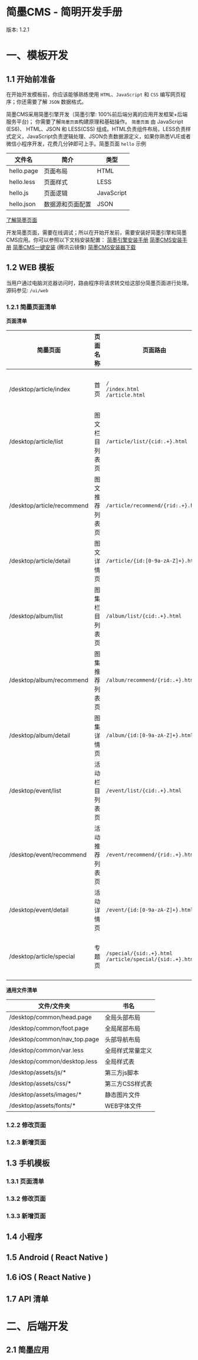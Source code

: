 简墨CMS - 简明开发手册
==============================
版本: 1.2.1

# 一、模板开发

## 1.1 开始前准备

在开始开发模板前，你应该能够熟练使用 `HTML`、`JavaScript` 和 `CSS` 编写网页程序；你还需要了解 `JSON` 数据格式。

简墨CMS采用简墨引擎开发（简墨引擎: 100%前后端分离的应用开发框架+后端服务平台)； 你需要了解`简墨页面`构建原理和基础操作。 `简墨页面` 由 JavaScript (ES6)、 HTML、JSON 和 LESS(CSS) 组成。HTML负责组件布局，LESS负责样式定义，JavaScript负责逻辑处理、JSON负责数据源定义，如果你熟悉VUE或者微信小程序开发，花费几分钟即可上手。简墨页面 `hello` 示例

|文件名| 简介 | 类型 |
| --- | --- | --- |
| hello.page | 页面布局  | HTML |
| hello.less | 页面样式 | LESS  |
| hello.js   | 页面逻辑 | JavaScript  |
| hello.json | 数据源和页面配置 | JSON  |

[了解简墨页面](http://book.tuanduimao.com/357326)

开发简墨页面，需要在线调试；所以在开始开发前，需要安装好简墨引擎和简墨CMS应用。你可以参照以下文档安装配置：
[简墨引擎安装手册]() 
[简墨CMS安装手册]() 
[简墨CMS一键安装]() (腾讯云镜像)
[简墨CMS安装器下载]()

## 1.2 WEB 模板

当用户通过电脑浏览器访问时，路由程序将请求转交给这部分简墨页面进行处理。源码参见: `/ui/web` 

### 1.2.1 简墨页面清单

**页面清单**

| 简墨页面 | 页面名称 | 页面路由 | 路由参数 | 兼容页面 | 页面简介 |
| --- | --- |  --- | --- | --- | --- |
| /desktop/article/index | 首页 | `/` <br/> `/index.html` <br/> `/article.html`  | |手机浏览器: `/mobile/article/index` <br/> 微信浏览器: `/mobile/article/index` <br/> 微信小程序: `/article` | 网站首页 |
| /desktop/article/list | 图文栏目列表页  | `/article/list/{cid:.+}.html`  | 栏目ID| 手机浏览器: `/mobile/article/list` <br/> 微信浏览器: `/mobile/article/list` <br/> 微信小程序: `/article/list` | 栏目列表页 |
| /desktop/article/recommend | 图文推荐列表页  | `/article/recommend/{rid:.+}.html` | 推荐别名  |手机浏览器: `/mobile/article/recommend` <br/> 微信浏览器: `/mobile/article/recommend` <br/> 微信小程序: `/article/recommend` | 图文推荐列表页 |
| /desktop/article/detail | 图文详情页 | `/article/{id:[0-9a-zA-Z]+}.html`  | 文章ID  |手机浏览器: `/mobile/article/detail` <br/> 微信浏览器: `/mobile/article/detail` <br/> 微信小程序: `/article/detail` | 图文详情页 |
| /desktop/album/list | 图集栏目列表页  | `/album/list/{cid:.+}.html`  | 栏目ID| 手机浏览器: `/mobile/album/list` <br/> 微信浏览器: `/mobile/album/list` <br/> 微信小程序: `/album/list` |  图集栏目列表页 |
| /desktop/album/recommend | 图集推荐列表页  | `/album/recommend/{rid:.+}.html` | 推荐别名  |手机浏览器: `/mobile/album/recommend` <br/> 微信浏览器: `/mobile/album/recommend` <br/> 微信小程序: `/album/recommend` | 图集推荐列表页 |
| /desktop/album/detail | 图集详情页 | `/album/{id:[0-9a-zA-Z]+}.html`  | 文章ID  |手机浏览器: `/mobile/album/detail` <br/> 微信浏览器: `/mobile/album/detail` <br/> 微信小程序: `/album/detail` | 图集详情页 |
| /desktop/event/list | 活动栏目列表页  | `/event/list/{cid:.+}.html`  | 栏目ID| 手机浏览器: `/mobile/event/list` <br/> 微信浏览器: `/mobile/event/list` <br/> 微信小程序: `/event/list` |  图集栏目列表页 |
| /desktop/event/recommend | 活动推荐列表页  | `/event/recommend/{rid:.+}.html` | 推荐别名  |手机浏览器: `/mobile/event/recommend` <br/> 微信浏览器: `/mobile/event/recommend` <br/> 微信小程序: `/event/recommend` | 活动推荐列表页 |
| /desktop/event/detail | 活动详情页 | `/event/{id:[0-9a-zA-Z]+}.html`  | 文章ID  |手机浏览器: `/mobile/event/detail` <br/> 微信浏览器: `/mobile/event/detail` <br/> 微信小程序: `/event/detail` | 活动详情页 |
| /desktop/article/special | 专题页  | `/special/{sid:.+}.html` <br/>  `/article/special/{sid:.+}.html`  | 专题别名  |手机浏览器: `/mobile/article/special` <br/> 微信浏览器: `/mobile/article/special` <br/> 微信小程序: `/article/special` | 专题页 |


**通用文件清单**

| 文件/文件夹 | 书名 |
| --- | --- |
| /desktop/common/head.page | 全局头部布局 |
| /desktop/common/foot.page | 全局尾部布局 |
| /desktop/common/nav_top.page | 头部导航布局 |
| /desktop/common/var.less | 全局样式常量定义 |
| /desktop/common/desktop.less | 全局样式表 |
| /desktop/assets/js/* | 第三方js脚本 |
| /desktop/assets/css/* | 第三方CSS样式表 |
| /desktop/assets/images/* | 静态图片文件 |
| /desktop/assets/fonts/* | WEB字体文件 |


### 1.2.2 修改页面

### 1.2.3 新增页面

## 1.3 手机模板

### 1.3.1 页面清单

### 1.3.2 修改页面

### 1.3.3 新增页面

## 1.4 小程序

## 1.5 Android ( React Native )

## 1.6 iOS ( React Native )

## 1.7 API 清单


# 二、后端开发

## 2.1 简墨应用

